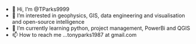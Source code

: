 - 👋 Hi, I’m @TParks9999
- 👀 I’m interested in geophysics, GIS, data engineering and visualisation and open-source intelligence
- 🌱 I’m currently learning python, project management, PowerBi and QGIS
- 📫 How to reach me ...tonyparks1987 at gmail.com

